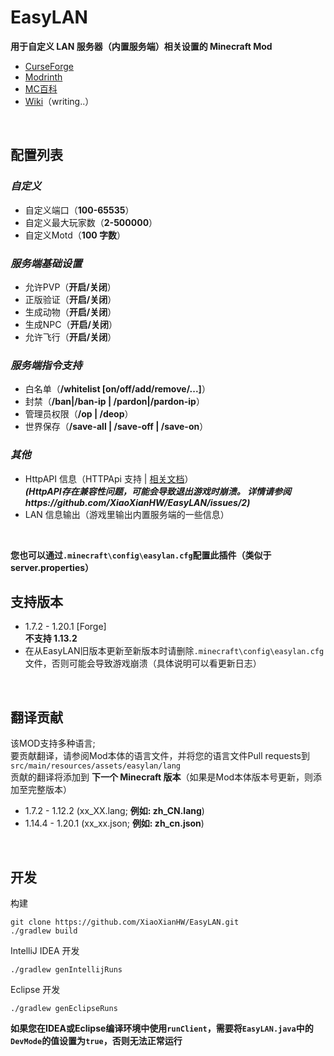 # EasyLAN
**用于自定义 LAN 服务器（内置服务端）相关设置的 Minecraft Mod**

- [CurseForge](https://www.curseforge.com/minecraft/mc-mods/easylan)
- [Modrinth](https://modrinth.com/mod/easylan)
- [MC百科](https://www.mcmod.cn/class/11373.html)
- [Wiki](https://docs.axtn.net/docs/EasyLAN/)（writing..）

<br>

## 配置列表

### *自定义*

- 自定义端口（**100-65535**）
- 自定义最大玩家数（**2-500000**）
- 自定义Motd（**100 字数**）

### *服务端基础设置*

- 允许PVP（**开启/关闭**）
- 正版验证（**开启/关闭**）
- 生成动物（**开启/关闭**）
- 生成NPC（**开启/关闭**）
- 允许飞行（**开启/关闭**）

### *服务端指令支持*

- 白名单（**/whitelist [on/off/add/remove/...]**）
- 封禁（**/ban|/ban-ip | /pardon|/pardon-ip**）
- 管理员权限（**/op | /deop**）
- 世界保存（**/save-all | /save-off | /save-on**）

### *其他*

- HttpAPI 信息（HTTPApi 支持 | [相关文档](https://docs.axtn.net/docs/EasyLan/HttpAPI)）<br>
  ***(HttpAPI存在兼容性问题，可能会导致退出游戏时崩溃。 详情请参阅https://github.com/XiaoXianHW/EasyLAN/issues/2)***
- LAN 信息输出（游戏里输出内置服务端的一些信息）

<br>

**您也可以通过`.minecraft\config\easylan.cfg`配置此插件（类似于server.properties）**

## 支持版本

- 1.7.2 - 1.20.1 [Forge]<br>
  **不支持 1.13.2**
- 在从EasyLAN旧版本更新至新版本时请删除`.minecraft\config\easylan.cfg`文件，否则可能会导致游戏崩溃（具体说明可以看更新日志）

<br>

## 翻译贡献

该MOD支持多种语言;<br>
要贡献翻译，请参阅Mod本体的语言文件，并将您的语言文件Pull requests到 `src/main/resources/assets/easylan/lang`<br>
贡献的翻译将添加到 **下一个 Minecraft 版本**（如果是Mod本体版本号更新，则添加至完整版本）

- 1.7.2 - 1.12.2 (xx_XX.lang; **例如: zh_CN.lang**)
- 1.14.4 - 1.20.1 (xx_xx.json; **例如: zh_cn.json**)

<br>

## 开发
构建
```
git clone https://github.com/XiaoXianHW/EasyLAN.git
./gradlew build
```

IntelliJ IDEA 开发
```
./gradlew genIntellijRuns
```

Eclipse 开发
```
./gradlew genEclipseRuns
```

**如果您在IDEA或Eclipse编译环境中使用`runClient`，需要将`EasyLAN.java`中的`DevMode`的值设置为`true`，否则无法正常运行**
